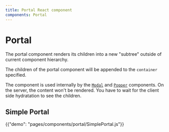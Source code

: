 ```yaml
---
title: Portal React component
components: Portal
---
```


# Portal

<p class="description">The portal component renders its children into a new "subtree" outside of current component hierarchy.</p>

The children of the portal component will be appended to the `container` specified.

The component is used internally by the [`Modal`](/components/modal/) and [`Popper`](/components/popper/) components.
On the server, the content won't be rendered.
You have to wait for the client side hydratation to see the children.

## Simple Portal

{{"demo": "pages/components/portal/SimplePortal.js"}}
